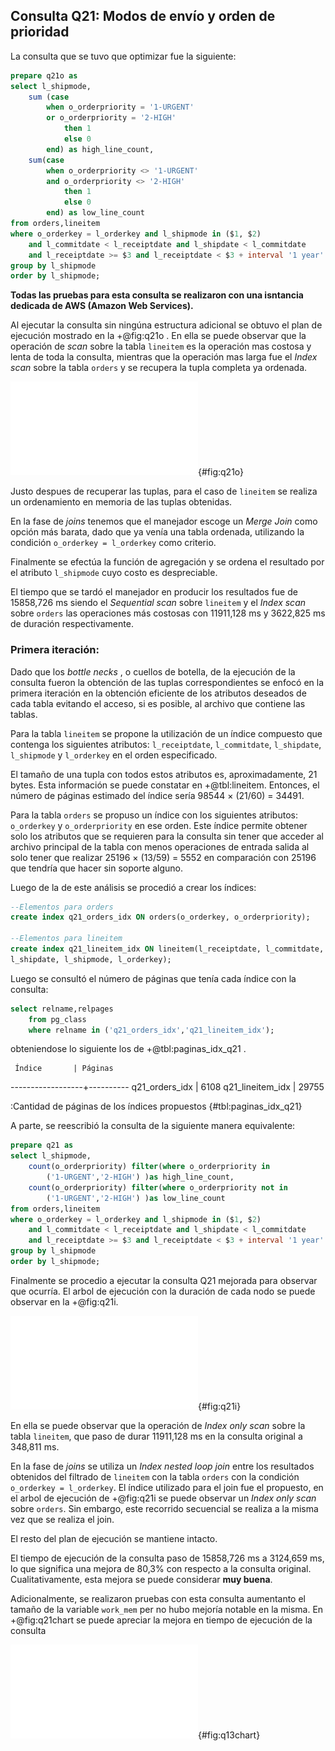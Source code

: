 ## Consulta Q21: Modos de envío y orden de prioridad

La consulta que se tuvo que optimizar fue la siguiente:

```sql
prepare q21o as
select l_shipmode,
    sum (case
        when o_orderpriority = '1-URGENT'
        or o_orderpriority = '2-HIGH'
            then 1
            else 0
        end) as high_line_count,
    sum(case
        when o_orderpriority <> '1-URGENT'
        and o_orderpriority <> '2-HIGH'
            then 1
            else 0
        end) as low_line_count
from orders,lineitem
where o_orderkey = l_orderkey and l_shipmode in ($1, $2)
    and l_commitdate < l_receiptdate and l_shipdate < l_commitdate
    and l_receiptdate >= $3 and l_receiptdate < $3 + interval '1 year'
group by l_shipmode
order by l_shipmode;
```

**Todas las pruebas para esta consulta se realizaron con una isntancia dedicada de
AWS (Amazon Web Services).**

Al ejecutar la consulta sin ningúna estructura adicional se obtuvo el plan de ejecución
mostrado en la +@fig:q21o . En ella se puede observar que la operación de *scan*
sobre la tabla `lineitem` es la operación mas costosa y lenta de toda la consulta, mientras
que la operación mas larga fue el *Index scan* sobre la tabla `orders` y se recupera la tupla
completa ya ordenada.

![Arbol de ejecucion de la consulta Q21](img/q21originalPlan.pdf "Figura 2: Arbol de ejecucion de la consulta"){#fig:q21o}

Justo despues de recuperar las tuplas, para el caso de `lineitem` se realiza un
ordenamiento en memoria de las tuplas obtenidas.

En la fase de *joins* tenemos que el manejador escoge un *Merge Join* como 
opción más barata, dado que ya venía una tabla ordenada, 
utilizando la condición `o_orderkey = l_orderkey` como criterio.

Finalmente se efectúa la función de agregación y se ordena el resultado
por el atributo `l_shipmode` cuyo costo es despreciable.

El tiempo que se tardó el manejador en producir los resultados fue de 15858,726 ms
siendo el *Sequential scan* sobre `lineitem` y el *Index scan* sobre `orders` 
las operaciones más costosas con 11911,128 ms y 3622,825 ms de duración respectivamente.

### Primera iteración:

Dado que los *bottle necks* , o cuellos de botella, de la ejecución de la consulta 
fueron la obtención de las tuplas correspondientes se enfocó en la primera 
iteración en la obtención eficiente de los atributos deseados de cada tabla evitando
el acceso, si es posible, al archivo que contiene las tablas.

Para la tabla `lineitem` se propone la utilización de un índice compuesto que 
contenga los siguientes atributos: `l_receiptdate`, `l_commitdate`, `l_shipdate`, `l_shipmode`
y `l_orderkey` en el orden especificado.

El tamaño de una tupla con todos estos atributos es, aproximadamente,
21 bytes. Esta información se puede constatar en +@tbl:lineitem. Entonces, el 
número de páginas estimado del índice sería 98544 × (21/60) = 34491.

Para la tabla `orders` se propuso un índice con los siguientes atributos:
`o_orderkey` y `o_orderpriority` en ese orden. Este índice permite
obtener solo los atributos que se requieren para la consulta sin tener que 
acceder al archivo principal de la tabla con menos operaciones de entrada 
salida al solo tener que realizar 25196 × (13/59) = 5552  en comparación 
con 25196 que tendría que hacer sin soporte alguno.

Luego de la de este análisis se procedió a crear los índices:

```sql
--Elementos para orders
create index q21_orders_idx ON orders(o_orderkey, o_orderpriority);

--Elementos para lineitem
create index q21_lineitem_idx ON lineitem(l_receiptdate, l_commitdate, 
l_shipdate, l_shipmode, l_orderkey);
```

Luego se consultó el número de páginas que tenía cada índice con la consulta:

```sql
select relname,relpages
    from pg_class
    where relname in ('q21_orders_idx','q21_lineitem_idx');
```

obteniendose lo siguiente los de +@tbl:paginas_idx_q21 .

     Índice       | Páginas
------------------+----------
 q21_orders_idx   |     6108
 q21_lineitem_idx |    29755

:Cantidad de páginas de los índices propuestos {#tbl:paginas_idx_q21}

A parte, se reescribió la consulta de la siguiente manera equivalente:

```sql
prepare q21 as
select l_shipmode,
    count(o_orderpriority) filter(where o_orderpriority in 
		('1-URGENT','2-HIGH') )as high_line_count,
    count(o_orderpriority) filter(where o_orderpriority not in 
		('1-URGENT','2-HIGH') )as low_line_count
from orders,lineitem
where o_orderkey = l_orderkey and l_shipmode in ($1, $2)
    and l_commitdate < l_receiptdate and l_shipdate < l_commitdate
    and l_receiptdate >= $3 and l_receiptdate < $3 + interval '1 year'
group by l_shipmode
order by l_shipmode;
```

Finalmente se procedio a ejecutar la consulta Q21 mejorada para observar que ocurría. El arbol de
ejecución con la duración de cada nodo se puede observar en la +@fig:q21i.

![Arbol de ejecucion de la consulta Q21 optimizada](img/q21OptimizedPlan.pdf "Arbol de ejecucion de la consulta Q21 optimizada"){#fig:q21i}

En ella se puede observar que la operación de *Index only scan*
sobre la tabla `lineitem`, que paso de durar 11911,128 ms en la consulta
original a 348,811 ms. 

En la fase de *joins* se utiliza un *Index nested loop join* entre los resultados
obtenidos del filtrado de `lineitem` con la tabla `orders` con la condición 
`o_orderkey = l_orderkey`. El índice utilizado para el join fue el propuesto, en el
arbol de ejecución de +@fig:q21i se puede observar un *Index only scan* sobre `orders`. Sin embargo,
este recorrido secuencial se realiza a la misma vez que se realiza el join.

El resto del plan de ejecución se mantiene intacto. 

El tiempo de ejecución de la consulta paso de 15858,726 ms a 3124,659 ms, lo que 
significa una mejora de 80,3% con respecto a la consulta original. Cualitativamente,
esta mejora se puede considerar **muy buena**.

Adicionalmente, se realizaron pruebas con esta consulta aumentanto el tamaño de
la variable `work_mem` per no hubo mejoría notable en la misma. En +@fig:q21chart
se puede apreciar la mejora en tiempo de ejecución de la consulta

![Comparación de tiempos en cada iteración](static/q21chart.pdf "La consulta se
reduce a 3 segundos"){#fig:q13chart}










